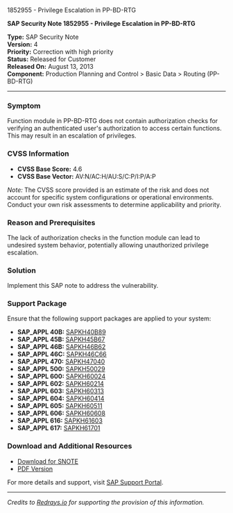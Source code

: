 1852955 - Privilege Escalation in PP-BD-RTG

**SAP Security Note 1852955 - Privilege Escalation in PP-BD-RTG**

**Type:** SAP Security Note  
**Version:** 4  
**Priority:** Correction with high priority  
**Status:** Released for Customer  
**Released On:** August 13, 2013  
**Component:** Production Planning and Control > Basic Data > Routing (PP-BD-RTG)  

---

### Symptom
Function module in PP-BD-RTG does not contain authorization checks for verifying an authenticated user's authorization to access certain functions. This may result in an escalation of privileges.

### CVSS Information
- **CVSS Base Score:** 4.6
- **CVSS Base Vector:** AV:N/AC:H/AU:S/C:P/I:P/A:P

*Note:* The CVSS score provided is an estimate of the risk and does not account for specific system configurations or operational environments. Conduct your own risk assessments to determine applicability and priority.

### Reason and Prerequisites
The lack of authorization checks in the function module can lead to undesired system behavior, potentially allowing unauthorized privilege escalation.

### Solution
Implement this SAP note to address the vulnerability.

### Support Package
Ensure that the following support packages are applied to your system:

- **SAP_APPL 40B:** [SAPKH40B89](https://me.sap.com/supportpackage/SAPKH40B89)
- **SAP_APPL 45B:** [SAPKH45B67](https://me.sap.com/supportpackage/SAPKH45B67)
- **SAP_APPL 46B:** [SAPKH46B62](https://me.sap.com/supportpackage/SAPKH46B62)
- **SAP_APPL 46C:** [SAPKH46C66](https://me.sap.com/supportpackage/SAPKH46C66)
- **SAP_APPL 470:** [SAPKH47040](https://me.sap.com/supportpackage/SAPKH47040)
- **SAP_APPL 500:** [SAPKH50029](https://me.sap.com/supportpackage/SAPKH50029)
- **SAP_APPL 600:** [SAPKH60024](https://me.sap.com/supportpackage/SAPKH60024)
- **SAP_APPL 602:** [SAPKH60214](https://me.sap.com/supportpackage/SAPKH60214)
- **SAP_APPL 603:** [SAPKH60313](https://me.sap.com/supportpackage/SAPKH60313)
- **SAP_APPL 604:** [SAPKH60414](https://me.sap.com/supportpackage/SAPKH60414)
- **SAP_APPL 605:** [SAPKH60511](https://me.sap.com/supportpackage/SAPKH60511)
- **SAP_APPL 606:** [SAPKH60608](https://me.sap.com/supportpackage/SAPKH60608)
- **SAP_APPL 616:** [SAPKH61603](https://me.sap.com/supportpackage/SAPKH61603)
- **SAP_APPL 617:** [SAPKH61701](https://me.sap.com/supportpackage/SAPKH61701)

### Download and Additional Resources
- [Download for SNOTE](https://notesdownloads.sap.com/note/0040000010953562017)
- [PDF Version](https://me.sap.com/sap/support/sfm/notes/print/0001852955?language=en-US&token=8D631E4CE76A04DFFAF987408E20C2E8)

For more details and support, visit [SAP Support Portal](https://me.sap.com/).

---

*Credits to [Redrays.io](https://redrays.io) for supporting the provision of this information.*